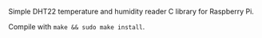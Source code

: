 Simple DHT22 temperature and humidity reader C library for Raspberry Pi.

Compile with ```make && sudo make install```.
